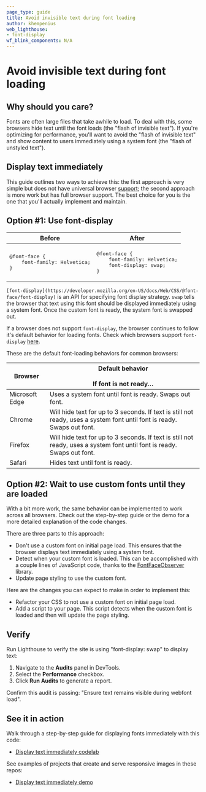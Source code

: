 ```yaml
---
page_type: guide
title: Avoid invisible text during font loading
author: khempenius
web_lighthouse:
- font-display
wf_blink_components: N/A
---
```


# Avoid invisible text during font loading

## Why should you care?

Fonts are often large files that take awhile to load. To deal with this, some
browsers hide text until the font loads (the "flash of invisible text"). If
you're optimizing for performance, you'll want to avoid the "flash of invisible
text" and show content to users immediately using a system font (the "flash of
unstyled text").

## Display text immediately

This guide outlines two ways to achieve this: the first approach is very simple
but does not have universal browser
[support](https://caniuse.com/#search=font-display); the second approach is more
work but has full browser support. The best choice for you is the one that
you'll actually implement and maintain.

## Option #1: Use font-display

<table>
<thead>
<tr>
<th>Before</th>
<th>After</th>
</tr>
</thead>
<tbody>
<tr>
<td><p><pre>
@font-face {
	font-family: Helvetica;
}
</pre></p>

</td>
<td><p><pre>
@font-face {
	font-family: Helvetica;
	font-display: swap;
}
</pre></p>

</td>
</tr>
</tbody>
</table>

``[font-display](https://developer.mozilla.org/en-US/docs/Web/CSS/@font-face/font-display)``
is an API for specifying font display strategy. ``swap`` tells the browser that
text using this font should be displayed immediately using a system font. Once
the custom font is ready, the system font is swapped out.

If a browser does not support `font-display`, the browser continues to follow
it's default behavior for loading fonts. Check which browsers support
`font-display` [here](https://caniuse.com/#search=font-display).

These are the default font-loading behaviors for common browsers:

<table>
<thead>
<tr>
<th><strong>Browser</strong></th>
<th><strong>Default behavior</strong><br>
<br>
<strong>If font is not ready…</strong></th>
</tr>
</thead>
<tbody>
<tr>
<td>Microsoft Edge</td>
<td>Uses a system font until font is ready. Swaps out font.</td>
</tr>
<tr>
<td>Chrome</td>
<td>Will hide text for up to 3 seconds. If text is still not ready, uses a
system font until font is ready. Swaps out font.</td>
</tr>
<tr>
<td>Firefox</td>
<td>Will hide text for up to 3 seconds. If text is still not ready, uses a
system font until font is ready. Swaps out font. </td>
</tr>
<tr>
<td>Safari</td>
<td>Hides text until font is ready.</td>
</tr>
</tbody>
</table>

## Option #2: Wait to use custom fonts until they are loaded

With a bit more work, the same behavior can be implemented to work across all
browsers. Check out the step-by-step guide or the demo for a more detailed
explanation of the code changes.

There are three parts to this approach:

+  Don't use a custom font on initial page load. This ensures that the
    browser displays text immediately using a system font.
+  Detect when your custom font is loaded. This can be accomplished with a
    couple lines of JavaScript code, thanks to the
    [FontFaceObserver](https://github.com/bramstein/fontfaceobserver) library.
+  Update page styling to use the custom font.

Here are the changes you can expect to make in order to implement this:

+  Refactor your CSS to not use a custom font on initial page load.
+  Add a script to your page. This script detects when the custom font is
    loaded and then will update the page styling.

## Verify

Run Lighthouse to verify the site is using "font-display: swap" to display
text:

1. Navigate to the **Audits** panel in DevTools.
1. Select the **Performance** checkbox.
1. Click **Run Audits** to generate a report. 

Confirm this audit is passing: "Ensure text remains visible during webfont
load". 

## See it in action

Walk through a step-by-step guide for displaying fonts immediately with this
code:

+  [Display text immediately codelab](./codelab-avoid-invisible-text.md)

See examples of projects that create and serve responsive images in these
repos:

+  [Display text immediately demo](https://glitch.com/~font-observer-demo)
